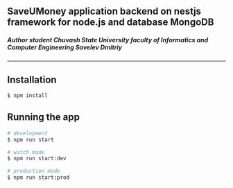 <h2>SaveUMoney application backend on nestjs framework for node.js and database MongoDB</h2>
<h5>Author student Chuvash State University faculty of Informatics and Computer Engineering Savelev Dmitriy</h5>
<hr>

## Installation

```bash
$ npm install
```

## Running the app

```bash
# development
$ npm run start

# watch mode
$ npm run start:dev

# production mode
$ npm run start:prod
```
